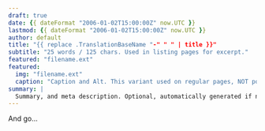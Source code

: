 ```yaml
---
draft: true
date: {{ dateFormat "2006-01-02T15:00:00Z" now.UTC }}
lastmod: {{ dateFormat "2006-01-02T15:00:00Z" now.UTC }}
author: default
title: "{{ replace .TranslationBaseName "-" " " | title }}"
subtitle: "25 words / 125 chars. Used in listing pages for excerpt."
featured: "filename.ext"
featured:
  img: "filename.ext"
  caption: "Caption and Alt. This variant used on regular pages, NOT posts pages."
summary: |
  Summary, and meta description. Optional, automatically generated if not provided.
---
```


And go...

